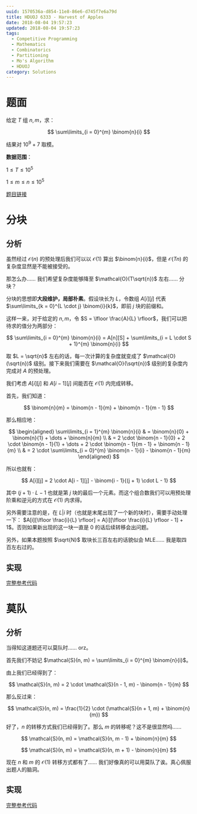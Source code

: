 ```yaml
---
uuid: 1570536a-d854-11e8-86e6-d745f7e6a79d
title: HDUOJ 6333 - Harvest of Apples
date: 2018-08-04 19:57:23
updated: 2018-08-04 19:57:23
tags: 
  - Competitive Programming
  - Mathematics
  - Combinatorics
  - Partitioning
  - Mo's Algorithm
  - HDUOJ
category: Solutions
---
```


# 题面

给定 $T$ 组 $n, m$，求：

$$
\sum\limits_{i = 0}^{m} \binom{n}{i}
$$

结果对 $10^9 + 7$ 取模。

**数据范围**：

$1 \le T \le 10^5$

$1 \le m \le n \le 10^5$

[题目链接](http://acm.hdu.edu.cn/showproblem.php?pid=6333)

# 分块

## 分析

虽然经过 $\mathcal{O}(n)$ 的预处理后我们可以以 $\mathcal{O}(1)$ 算出 $\binom{n}{i}$，但是 $\mathcal{O}(Tn)$ 的复杂度显然是不能被接受的。

那怎么办…… 我们希望复杂度能够降至 $\mathcal{O}(T\sqrt{n})$ 左右…… 分块？

分块的思想即**大段维护，局部朴素**。假设块长为 $L$，令数组 $A[i][j]$ 代表 $\sum\limits_{k = 0}^{L \cdot j} \binom{i}{k}$，即前 $j$ 块的前缀和。

这样一来，对于给定的 $n, m$，令 $S = \lfloor \frac{A}{L} \rfloor$，我们可以把待求的值分为两部分：

$$
\sum\limits_{i = 0}^{m} \binom{n}{i} = A[n][S] + \sum\limits_{i = L \cdot S + 1}^{m} \binom{n}{i}
$$

取 $L = \sqrt{n}$ 左右的话，每一次计算的复杂度就变成了 $\mathcal{O}(\sqrt{n})$ 级别。接下来我们需要在 $\mathcal{O}(\sqrt{n})$ 级别的复杂度内完成对 $A$ 的预处理。

我们考虑 $A[i][j]$ 和 $A[i - 1][j]$ 间能否在 $\mathcal{O}(1)$ 内完成转移。

首先，我们知道：

$$
\binom{n}{m} = \binom{n - 1}{m} + \binom{n - 1}{m - 1}
$$

那么相应地：

$$
\begin{aligned}
\sum\limits_{i = 1}^{m} \binom{n}{i} & = \binom{n}{0} + \binom{n}{1} + \dots + \binom{n}{m} \\
& = 2 \cdot \binom{n - 1}{0} + 2 \cdot \binom{n - 1}{1} + \dots + 2 \cdot \binom{n - 1}{m - 1} + \binom{n - 1}{m} \\
& = 2 \cdot \sum\limits_{i = 0}^{m} \binom{n - 1}{i} - \binom{n - 1}{m}
\end{aligned}
$$

所以也就有：

$$
A[i][j] = 2 \cdot A[i - 1][j] - \binom{i - 1}{(j + 1) \cdot L - 1}
$$

其中 $(j + 1) \cdot L - 1$ 也就是第 $j$ 块的最后一个元素。而这个组合数我们可以用预处理阶乘和逆元的方式在 $\mathcal{O}(1)$ 内求得。

另外需要注意的是，在 $L|i$ 时（也就是末尾出现了一个新的块时），需要手动处理一下： $A[i][\lfloor \frac{i}{L} \rfloor] = A[i][\lfloor \frac{i}{L} \rfloor - 1] + 1$。否则如果新出现的这一块一直是 $0$ 的话后续转移会出问题。

另外，如果本题按照 $\sqrt{N}$ 取块长三百左右的话貌似会 MLE…… 我是取四百左右过的。

## 实现

[完整参考代码](https://github.com/codgician/Competitive-Programming/blob/master/HDUOJ/6333/combinatorics_partitioning.cpp)

# 莫队

## 分析

当得知这道题还可以莫队时…… orz。

首先我们不妨记 $\mathcal{S}(n, m) = \sum\limits_{i = 0}^{m} \binom{n}{i}$。

由上我们已经得到了：

$$
\mathcal{S}(n, m) = 2 \cdot \mathcal{S}(n - 1, m) - \binom{n - 1}{m}
$$

那么反过来：

$$
\mathcal{S}(n, m) = \frac{1}{2} \cdot (\mathcal{S}(n + 1, m) + \binom{n}{m})
$$

好了，$n$ 的转移方式我们已经得到了。那么 $m$ 的转移呢？这不是很显然吗……

$$
\mathcal{S}(n, m) = \mathcal{S}(n, m - 1) + \binom{n}{m}
$$

$$
\mathcal{S}(n, m) = \mathcal{S}(n, m + 1) - \binom{n}{m}
$$

现在 $n$ 和 $m$ 的 $\mathcal{O}(1)$ 转移方式都有了…… 我们好像真的可以用莫队了诶。真心佩服出题人的脑洞。

## 实现

[完整参考代码](https://github.com/codgician/Competitive-Programming/blob/master/HDUOJ/6333/combinatorics_mo's_algorithm.cpp)
